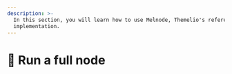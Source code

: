 ```yaml
---
description: >-
  In this section, you will learn how to use Melnode, Themelio's reference node
  implementation.
---
```


# 🤖 Run a full node


